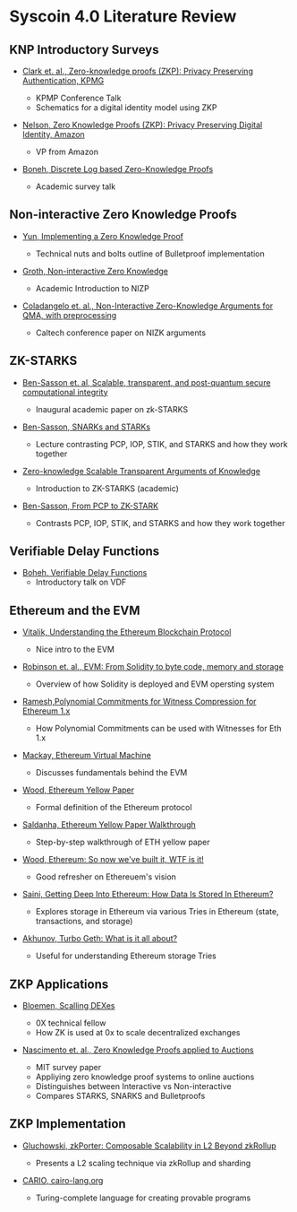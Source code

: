 # Syscoin 4.0 Literature Review

## KNP Introductory Surveys

* [Clark et. al., Zero-knowledge proofs (ZKP): Privacy Preserving
Authentication, KPMG](https://published-prd.lanyonevents.com/published/rsaus19/sessionsFiles/13672/IDY-W02-Zero-Knowledge-ZK-Proofs_Privacy_Preserving-Authentication.pdf)
	* KPMP Conference Talk
	* Schematics for a digital identity model using ZKP

* [Nelson, Zero Knowledge Proofs (ZKP): Privacy Preserving Digital Identity, Amazon](https://www.youtube.com/watch?v=D4iUeVbib_k)
	* VP from Amazon

* [Boneh, Discrete Log based Zero-Knowledge Proofs](https://www.youtube.com/watch?v=wB3DlND7KEw)
	* Academic survey talk

## Non-interactive Zero Knowledge Proofs

* [Yun, Implementing a Zero Knowledge Proof](https://www.youtube.com/watch?v=sOKh7WQgwpw)
	* Technical nuts and bolts outline of Bulletproof implementation

* [Groth, Non-interactive Zero Knowledge](https://www.youtube.com/watch?v=BLqvqTjDZok)
	* Academic Introduction to NIZP

* [Coladangelo et. al., Non-Interactive Zero-Knowledge Arguments for QMA, with preprocessing](https://www.youtube.com/watch?v=24mN-_d5LVo)
	* Caltech conference paper on NIZK arguments

## ZK-STARKS

* [Ben-Sasson et. al, Scalable, transparent, and post-quantum secure computational integrity](https://eprint.iacr.org/2018/046.pdf)
	* Inaugural academic paper on zk-STARKS

* [Ben-Sasson, SNARKs and STARKs](https://www.youtube.com/watch?v=7BQqb8S1FA8&feature=youtu.be)
	* Lecture contrasting PCP, IOP, STIK, and STARKS and how they work together

* [Zero-knowledge Scalable Transparent Arguments of Knowledge](http://cryptowiki.net/index.php?title=Zero-knowledge_Scalable_Transparent_Arguments_of_Knowledge_(zk-STARKs))
	* Introduction to ZK-STARKS (academic)

* [Ben-Sasson, From PCP to ZK-STARK](https://cyber.biu.ac.il/wp-content/uploads/2019/02/2-BarIlan_Feb_2019.pdf)
	* Contrasts PCP, IOP, STIK, and STARKS and how they work together

## Verifiable Delay Functions

* [Boheh, Verifiable Delay Functions](https://www.youtube.com/watch?v=dN-1q8c50q0&feature=youtu.be)
	* Introductory talk on VDF

## Ethereum and the EVM

* [Vitalik, Understanding the Ethereum Blockchain Protocol](https://www.youtube.com/watch?v=gjwr-7PgpN8)
	* Nice intro to the EVM

* [Robinson et. al., EVM: From Solidity to byte code, memory and storage](https://www.youtube.com/watch?v=RxL_1AfV7N4)
	* Overview of how Solidity is deployed and EVM opersting system

* [Ramesh,Polynomial Commitments for Witness Compression for Ethereum 1.x](https://www.youtube.com/watch?v=1Iaxr6FP3VU)
	* How Polynomial Commitments can be used with Witnesses for Eth 1.x

* [Mackay, Ethereum Virtual Machine](https://www.youtube.com/watch?v=ihHdvulWW40)
	* Discusses fundamentals behind the EVM

* [Wood, Ethereum Yellow Paper](https://ethereum.github.io/yellowpaper/paper.pdf)
	* Formal definition of the Ethereum protocol

* [Saldanha, Ethereum Yellow Paper Walkthrough](https://www.lucassaldanha.com/ethereum-yellow-paper-walkthrough-1/)
	* Step-by-step walkthrough of ETH yellow paper

* [Wood, Ethereum: So now we've built it, WTF is it!](https://www.youtube.com/watch?v=U_LK0t_qaPo)
	* Good refresher on Ethereuem's vision

* [Saini, Getting Deep Into Ethereum: How Data Is Stored In Ethereum?](https://hackernoon.com/getting-deep-into-ethereum-how-data-is-stored-in-ethereum-e3f669d96033)
	* Explores storage in Ethereum via various Tries in Ethereum (state, transactions, and storage)

* [Akhunov, Turbo Geth: What is it all about?](https://www.youtube.com/watch?v=oEpY4NkkeYQ&t=2663s)
	* Useful for understanding Ethereum storage Tries

## ZKP Applications

* [Bloemen, Scalling DEXes](https://www.youtube.com/watch?v=qwtOJvFo6vs)
	* 0X technical fellow
	* How ZK is used at 0x to scale decentralized exchanges

* [Nascimento et. al., Zero Knowledge Proofs applied to Auctions](https://courses.csail.mit.edu/6.857/2019/project/18-doNascimento-Kumari-Ganesan.pdf)
	* MIT survey paper
	* Appliying zero knowledge proof systems to online auctions
	* Distinguishes between Interactive vs Non-interactive
	* Compares STARKS, SNARKS and Bulletproofs

## ZKP Implementation

* [Gluchowski, zkPorter: Composable Scalability in L2 Beyond zkRollup](https://medium.com/matter-labs/zkporter-composable-scalability-in-l2-beyond-zkrollup-2a30c4d69a75)
	* Presents a L2 scaling technique via zkRollup and sharding

* [CARIO, cairo-lang.org](https://www.cairo-lang.org/)
	* Turing-complete language for creating provable programs




